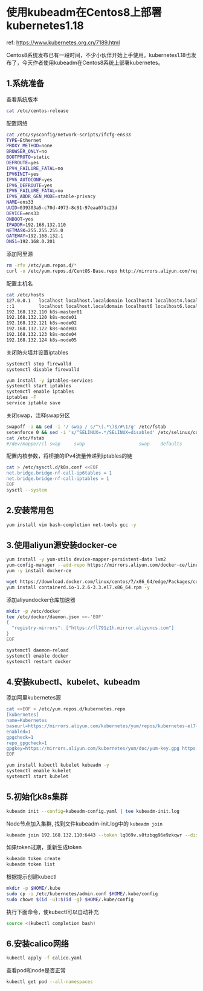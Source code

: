 
# 使用kubeadm在Centos8上部署kubernetes1.18

ref: <https://www.kubernetes.org.cn/7189.html>

Centos8系统发布已有一段时间，不少小伙伴开始上手使用。kubernetes1.18也发布了，今天作者使用kubeadm在Centos8系统上部署kubernetes。

## 1.系统准备

查看系统版本

```sh
cat /etc/centos-release
```

配置网络

```sh
cat /etc/sysconfig/network-scripts/ifcfg-ens33
TYPE=Ethernet
PROXY_METHOD=none
BROWSER_ONLY=no
BOOTPROTO=static
DEFROUTE=yes
IPV4_FAILURE_FATAL=no
IPV6INIT=yes
IPV6_AUTOCONF=yes
IPV6_DEFROUTE=yes
IPV6_FAILURE_FATAL=no
IPV6_ADDR_GEN_MODE=stable-privacy
NAME=ens33
UUID=039303a5-c70d-4973-8c91-97eaa071c23d
DEVICE=ens33
ONBOOT=yes
IPADDR=192.168.132.110
NETMASK=255.255.255.0
GATEWAY=192.168.132.1
DNS1=192.168.0.201
```

添加阿里源

```sh
rm -rfv /etc/yum.repos.d/*
curl -o /etc/yum.repos.d/CentOS-Base.repo http://mirrors.aliyun.com/repo/Centos-8.repo
```

配置主机名

```sh
cat /etc/hosts
127.0.0.1   localhost localhost.localdomain localhost4 localhost4.localdomain4
::1         localhost localhost.localdomain localhost6 localhost6.localdomain6
192.168.132.110 k8s-master01
192.168.132.120 k8s-node01
192.168.132.121 k8s-node02
192.168.132.122 k8s-node03
192.168.132.123 k8s-node04
192.168.132.124 k8s-node05
```

关闭防火墙并设置iptables

```sh
systemctl stop firewalld
systemctl disable firewalld

yum install -y iptables-services
systemctl start iptables
systemctl enable iptables
iptables -F
service iptable save
```

关闭swap，注释swap分区

```sh
swapoff -a && sed -i '/ swap / s/^\(.*\)$/#\1/g' /etc/fstab
setenforce 0 && sed -i 's/^SELINUX=.*/SELINUX=disabled' /etc/selinux/config
cat /etc/fstab
#/dev/mapper/cl-swap     swap                    swap    defaults        0 0
```

配置内核参数，将桥接的IPv4流量传递到iptables的链

```sh
cat > /etc/sysctl.d/k8s.conf <<EOF
net.bridge.bridge-nf-call-ip6tables = 1
net.bridge.bridge-nf-call-iptables = 1
EOF
sysctl --system
```

## 2.安装常用包

```sh
yum install vim bash-completion net-tools gcc -y
```

## 3.使用aliyun源安装docker-ce

```sh
yum install -y yum-utils device-mapper-persistent-data lvm2
yum-config-manager --add-repo https://mirrors.aliyun.com/docker-ce/linux/centos/docker-ce.repo
yum -y install docker-ce

wget https://download.docker.com/linux/centos/7/x86_64/edge/Packages/containerd.io-1.2.6-3.3.el7.x86_64.rpm
yum install containerd.io-1.2.6-3.3.el7.x86_64.rpm -y
```

添加aliyundocker仓库加速器

```sh
mkdir -p /etc/docker
tee /etc/docker/daemon.json <<-'EOF'
{
  "registry-mirrors": ["https://fl791z1h.mirror.aliyuncs.com"]
}
EOF

systemctl daemon-reload
systemctl enable docker
systemctl restart docker
```

## 4.安装kubectl、kubelet、kubeadm

添加阿里kubernetes源

```sh
cat <<EOF > /etc/yum.repos.d/kubernetes.repo
[kubernetes]
name=Kubernetes
baseurl=https://mirrors.aliyun.com/kubernetes/yum/repos/kubernetes-el7-x86_64/
enabled=1
gpgcheck=1
repo_gpgcheck=1
gpgkey=https://mirrors.aliyun.com/kubernetes/yum/doc/yum-key.gpg https://mirrors.aliyun.com/kubernetes/yum/doc/rpm-package-key.gpg
EOF

yum install kubectl kubelet kubeadm -y
systemctl enable kubelet
systemctl start kubelet
```

## 5.初始化k8s集群

```sh
kubeadm init --config=kubeadm-config.yaml | tee kubeadm-init.log
```

Node节点加入集群, 找到文件kubeadm-init.log中的 `kubeadm join`

```sh
kubeadm join 192.168.132.110:6443 --token lq869v.v8tzbqg96e9zkqwr --discovery-token-ca-cert-hash sha256:396ca0894df00d5a734129c9c7d8e48346803597f1a910c7fff28e71a7c111d7 --v=5
```

如果token过期，重新生成token

```sh
kubeadm token create
kubeadm token list
```

根据提示创建kubectl

```sh
mkdir -p $HOME/.kube
sudo cp -i /etc/kubernetes/admin.conf $HOME/.kube/config
sudo chown $(id -u):$(id -g) $HOME/.kube/config
```

执行下面命令，使kubectl可以自动补充

```sh
source <(kubectl completion bash)
```

## 6.安装calico网络

```sh
kubectl apply -f calico.yaml
```

查看pod和node是否正常

```sh
kubectl get pod --all-namespaces
```
